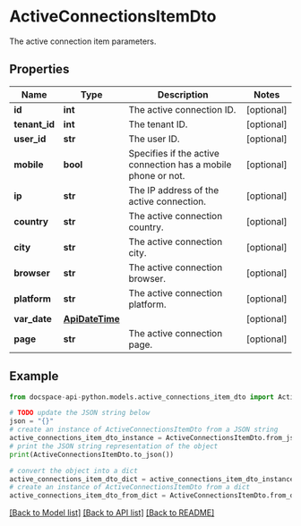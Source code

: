 # ActiveConnectionsItemDto
The active connection item parameters.

## Properties

Name | Type | Description | Notes
------------ | ------------- | ------------- | -------------
**id** | **int** | The active connection ID. | [optional] 
**tenant_id** | **int** | The tenant ID. | [optional] 
**user_id** | **str** | The user ID. | [optional] 
**mobile** | **bool** | Specifies if the active connection has a mobile phone or not. | [optional] 
**ip** | **str** | The IP address of the active connection. | [optional] 
**country** | **str** | The active connection country. | [optional] 
**city** | **str** | The active connection city. | [optional] 
**browser** | **str** | The active connection browser. | [optional] 
**platform** | **str** | The active connection platform. | [optional] 
**var_date** | [**ApiDateTime**](ApiDateTime.md) |  | [optional] 
**page** | **str** | The active connection page. | [optional] 

## Example

```python
from docspace-api-python.models.active_connections_item_dto import ActiveConnectionsItemDto

# TODO update the JSON string below
json = "{}"
# create an instance of ActiveConnectionsItemDto from a JSON string
active_connections_item_dto_instance = ActiveConnectionsItemDto.from_json(json)
# print the JSON string representation of the object
print(ActiveConnectionsItemDto.to_json())

# convert the object into a dict
active_connections_item_dto_dict = active_connections_item_dto_instance.to_dict()
# create an instance of ActiveConnectionsItemDto from a dict
active_connections_item_dto_from_dict = ActiveConnectionsItemDto.from_dict(active_connections_item_dto_dict)
```
[[Back to Model list]](../README.md#documentation-for-models) [[Back to API list]](../README.md#documentation-for-api-endpoints) [[Back to README]](../README.md)


